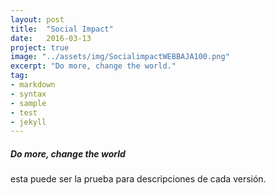 ```yaml
---
layout: post
title:  "Social Impact"
date:   2016-03-13
project: true
image: "../assets/img/SocialimpactWEBBAJA100.png"
excerpt: "Do more, change the world."
tag:
- markdown
- syntax
- sample
- test
- jekyll
---
```


##### Do more, change the world

esta puede ser la prueba para descripciones de cada versión.
